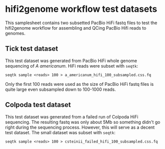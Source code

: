 # hifi2genome workflow test datasets

This samplesheet contains two subsetted PacBio HiFi fastq files to test the hifi2genome workflow for assembling and QCing PacBio Hifi reads to genomes.

## Tick test dataset

This test dataset was generated from PacBio HiFi whole genome sequencing of _A americanum_. HiFi reads were subset with `seqtk`:

```
seqtk sample <reads> 100 > a_americanum_hifi_100_subsampled.css.fq
```

Only the first 100 reads were used as the size of PacBio HiFi fastq files is quite large even subsampled down to 100-1000 reads.

## Colpoda test dataset

This test dataset was generated from a failed run of Colpoda HiFi sequencing. The resulting fastq was only about 5Mb so something didn't go right during the sequencing process. However, this will serve as a decent test dataset. The small dataset was subset with `seqtk`:

```
seqtk sample <reads> 100 > csteinii_failed_hifi_100_subsampled.css.fq
```
